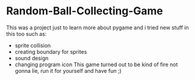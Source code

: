 # Random-Ball-Collecting-Game
This was a project just to learn more about pygame and i tried new stuff in this too such as:

- sprite collision
- creating boundary for sprites
- sound design
- changing program icon
This game turned out to be kind of fire not gonna lie, run it for yourself and have fun ;)
